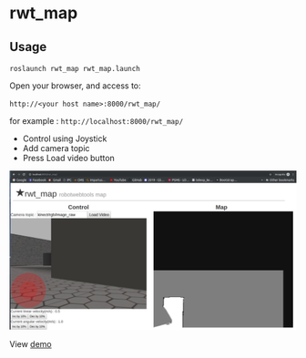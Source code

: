 rwt_map
====================

Usage
-----
```
roslaunch rwt_map rwt_map.launch 
```

Open your browser, and access to:

`http://<your host name>:8000/rwt_map/`

for example : `http://localhost:8000/rwt_map/`

- Control using Joystick
- Add camera topic
- Press Load video button

![rwt_map.png](images/rwt_map.png)

View [demo](https://www.youtube.com/watch?v=oAceJ7BeGoE&t=11s)
